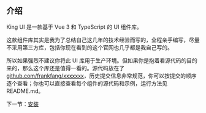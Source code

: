 ## 介绍

King UI 是一款基于 Vue 3 和 TypeScript 的 UI 组件库。

这款组件库其实是我为了总结自己这几年的技术经验而写的，全程亲手编写，尽量不采用第三方库，包括你现在看到的这个官网也几乎都是我自己写的。

所以如果强烈不建议你将此 UI
库用于生产环境。但如果你是抱着看源代码的目的来的，那么这个库还是值得一看的。源代码放在了
[github.com/frankfang/xxxxxxx](github.com/frankfang/xxxxxxx)，历史提交信息非常规范，你可以按提交的顺序逐个查看；你也可以直接查看每个组件的源代码和示例，运行方法见
README.md。

下一节：[安装](#/doc/install)
